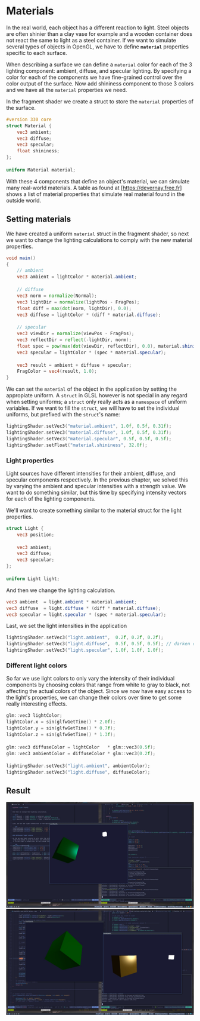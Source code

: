 # Materials

In the real world, each object has a different reaction to light. Steel objects are often shinier than a clay vase for example and a wooden container does not react the same to light as a steel container. If we want to simulate several types of objects in OpenGL, we have to define **`material`** properties specific to each surface.

When describing a surface we can define a `material` color for each of the 3 lighting component: ambient, diffuse, and specular lighting. By specifying a color for each of the components we have fine-grained control over the color output of the surface. Now add shininess component to those 3 colors and we have all the `material` properties we need.

In the fragment shader we create a struct to store the `material` properties of the surface.

```glsl
#version 330 core
struct Material {
    vec3 ambient;
    vec3 diffuse;
    vec3 specular;
    float shininess;
};

uniform Material material;
```

With these 4 components that define an object's material, we can simulate many real-world materials. A table as found at [https://devernay.free.fr] shows a list of material properties that simulate real material found in the outside world.

## Setting materials

We have created a uniform `material` struct in the fragment shader, so next we want to change the lighting calculations to comply with the new material properties.

```glsl
void main()
{
    // ambient
    vec3 ambient = lightColor * material.ambient;

    // diffuse
    vec3 norm = normalize(Normal);
    vec3 lightDir = normalize(lightPos - FragPos);
    float diff = max(dot(norm, lightDir), 0.0);
    vec3 diffuse = lightColor * (diff * material.diffuse);

    // specular
    vec3 viewDir = normalize(viewPos - FragPos);
    vec3 reflectDir = reflect(-lightDir, norm);
    float spec = pow(max(dot(viewDir, reflectDir), 0.0), material.shininess);
    vec3 specular = lightColor * (spec * material.specular);

    vec3 result = ambient + diffuse + specular;
    FragColor = vec4(result, 1.0);
}
```

We can set the `material` of the object in the application by setting the appropiate uniform. A `struct` in GLSL however is not special in any regard when setting uniforms; a `struct` only really acts as a `namespace` of uniform variables. If we want to fill the `struct`, we will have to set the individual uniforms, but prefixed with the `struct`'s name:

```cpp
lightingShader.setVec3("material.ambient", 1.0f, 0.5f, 0.31f);
lightingShader.setVec3("material.diffuse", 1.0f, 0.5f, 0.31f);
lightingShader.setVec3("material.specular", 0.5f, 0.5f, 0.5f);
lightingShader.setFloat("material.shininess", 32.0f);
```

### Light properties

Light sources have different intensities for their ambient, diffuse, and specular components respectively. In the previous chapter, we solved this by varying the ambient and specular intensities with a strength value. We want to do something similar, but this time by specifying intensity vectors for each of the lighting components.

We'll want to create something similar to the material struct for the light properties.

```glsl
struct Light {
    vec3 position;

    vec3 ambient;
    vec3 diffuse;
    vec3 specular;
};

uniform Light light;
```

And then we change the lighting calculation.

```glsl
vec3 ambient  = light.ambient * material.ambient;
vec3 diffuse  = light.diffuse * (diff * material.diffuse);
vec3 specular = light.specular * (spec * material.specular);
```

Last, we set the light intensities in the application

```cpp
lightingShader.setVec3("light.ambient",  0.2f, 0.2f, 0.2f);
lightingShader.setVec3("light.diffuse",  0.5f, 0.5f, 0.5f); // darken diffuse light a bit
lightingShader.setVec3("light.specular", 1.0f, 1.0f, 1.0f);
```

### Different light colors

So far we use light colors to only vary the intensity of their individual components by choosing colors that range from white to gray to black, not affecting the actual colors of the object. Since we now have easy access to the light's properties, we can change their colors over time to get some really interesting effects.

```cpp
glm::vec3 lightColor;
lightColor.x = sin(glfwGetTime() * 2.0f);
lightColor.y = sin(glfwGetTime() * 0.7f);
lightColor.z = sin(glfwGetTime() * 1.3f);

glm::vec3 diffuseColor = lightColor   * glm::vec3(0.5f);
glm::vec3 ambientColor = diffuseColor * glm::vec3(0.2f);

lightingShader.setVec3("light.ambient", ambientColor);
lightingShader.setVec3("light.diffuse", diffuseColor);
```

## Result

![result](../../../resources/screenshots/2.3_materials.jpg)
![result2](../../../resources/screenshots/2.3_materials_experiments.jpg)

